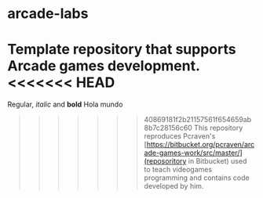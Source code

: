 # arcade-labs
Template repository that supports Arcade games development.
<<<<<<< HEAD
=======

Regular, *italic* and **bold**
Hola mundo

>>>>>>> 40869181f2b21157561f654659ab8b7c28156c60
This repository reproduces Pcraven's [https://bitbucket.org/pcraven/arcade-games-work/src/master/](reposoritory in Bitbucket) used to teach videogames programming and contains code developed by him.

